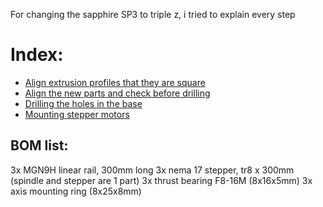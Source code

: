 For changing the sapphire SP3 to triple z, i tried to explain every step

# Index:
- <a href="assets/checksquare/readme.md">Align extrusion profiles that they are square</a>
- <a href="assets/alignparts/readme.md">Align the new parts and check before drilling</a>
- <a href="assets/drilling/readme.md">Drilling the holes in the base</a>
- <a href="assets/steppermount/readme.md">Mounting stepper motors</a>

## BOM list:
3x  MGN9H linear rail, 300mm long
3x  nema 17 stepper, tr8 x 300mm (spindle and stepper are 1 part)
3x  thrust bearing F8-16M (8x16x5mm)
3x  axis mounting ring (8x25x8mm)
